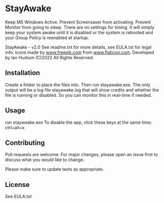 # StayAwake

Keep MS Windows Active. Prevent Screensaver from activating. Prevent Monitor from going to sleep. There are no settings for timing. It will simply keep your system awake until it is disabled or the system is rebooted and your Group Policy is reenabled at startup.

StayAwake - v2.0
See readme.txt for more details, see EULA.txt for legal info.
Icons made by www.freepik.com from www.flaticon.com.
Developed by Ian Hudson (C)2022 All Rights Reserved.

## Installation

Create a folder to place the files into. Then run stayawake.exe.
The only output will be a log file stayawake.log that will show credits and whether the file is running or disabled. So you can monitor this in real-time if needed.

## Usage

run stayawake.exe
To disable the app, click these keys at the same time:
ctrl+alt+x

## Contributing
Pull requests are welcome. For major changes, please open an issue first to discuss what you would like to change.

Please make sure to update tests as appropriate.

## License
See EULA.txt
